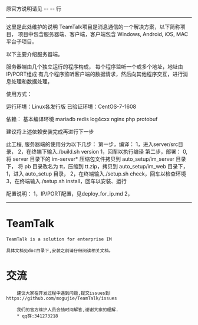 原官方说明请见 -- -- 行

--------------------------------------------------------
这里是此处维护的说明
TeamTalk项目是消息通信的一个解决方案，以下简称项目，
项目中包含服务器端、客户端，客户端包含 Windows, Android, iOS, MAC平台子项目。

以下主要介绍服务器端。

服务器端由几个独立运行的程序构成，
每个程序监听一个或多个地址，地址由IP/PORT组成
有几个程序监听客户端的数据请求，然后向其他程序交互，进行消息处理和数据处理，


使用方式：

运行环境：Linux各发行版
已验证环境：CentOS-7-1608

依赖：
	基本编译环境
	mariadb
	redis
	log4cxx
	nginx
	php
	protobuf

建议将上述依赖安装完成再进行下一步

此工程, 服务器端的使用分为以下几步：
第一步，编译：
	1，进入server/src目录，
	2，在终端下输入./build.sh version 1，回车以执行编译
第二步，部署：
	0, 将 server 目录下的 im-server* 压缩包文件拷贝到 auto_setup/im_server 目录下，
	   将 pb 目录改名为 tt，压缩到 tt.zip，拷贝到 auto_setup/im_web 目录下，
	1，进入 auto_setup 目录，
	2，在终端输入./setup.sh check，回车以检查环境
	3，在终端输入./setup.sh install，回车以安装、运行

配置说明：
	1，IP/PORT配置，见deploy_for_ip.md
	2，


--------------------------------------------------------

# TeamTalk
	TeamTalk is a solution for enterprise IM
	
	具体文档见doc目录下,安装之前请仔细阅读相关文档。
	
# 交流
		建议大家在开发过程中遇到问题,提交issues到https://github.com/mogujie/TeamTalk/issues  
		
		我们的官方维护人员会抽时间解答,谢谢大家的理解.
		* qq群:341273218
